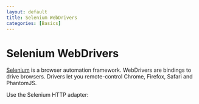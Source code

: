 ```yaml
---
layout: default
title: Selenium WebDrivers
categories: [Basics]
---
```


# Selenium WebDrivers

[Selenium](http://www.seleniumhq.org) is a browser automation framework. WebDrivers are bindings to drive browsers. Drivers let you remote-control Chrome, Firefox, Safari and PhantomJS.

Use the Selenium HTTP adapter:
